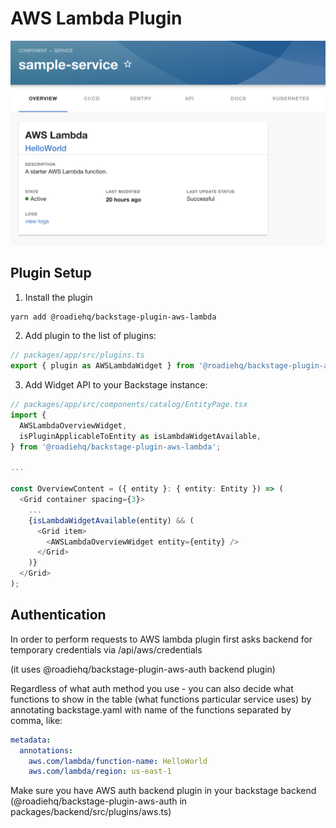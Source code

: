 # AWS Lambda Plugin

![preview of Lambda Widget](https://raw.githubusercontent.com/RoadieHQ/backstage-plugin-aws-lambda/master/docs/lambda-widget.png)

## Plugin Setup

1. Install the plugin

```bash
yarn add @roadiehq/backstage-plugin-aws-lambda
```

2. Add plugin to the list of plugins:

```ts
// packages/app/src/plugins.ts
export { plugin as AWSLambdaWidget } from '@roadiehq/backstage-plugin-aws-lambda';
```

3. Add Widget API to your Backstage instance:

```ts
// packages/app/src/components/catalog/EntityPage.tsx
import {
  AWSLambdaOverviewWidget,
  isPluginApplicableToEntity as isLambdaWidgetAvailable,
} from '@roadiehq/backstage-plugin-aws-lambda';

...

const OverviewContent = ({ entity }: { entity: Entity }) => (
  <Grid container spacing={3}>
    ...
    {isLambdaWidgetAvailable(entity) && (
      <Grid item>
        <AWSLambdaOverviewWidget entity={entity} />
      </Grid>
    )}
  </Grid>
);
```

## Authentication

In order to perform requests to AWS lambda plugin first asks backend for temporary credentials via /api/aws/credentials

(it uses @roadiehq/backstage-plugin-aws-auth backend plugin)

Regardless of what auth method you use - you can also decide what functions to show in the table (what functions particular service uses) by annotating backstage.yaml with name of the functions separated by comma, like:

```yaml
metadata:
  annotations:
    aws.com/lambda/function-name: HelloWorld
    aws.com/lambda/region: us-east-1
```

Make sure you have AWS auth backend plugin in your backstage backend (@roadiehq/backstage-plugin-aws-auth in packages/backend/src/plugins/aws.ts)
